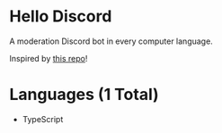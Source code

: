 # Hello Discord

A moderation Discord bot in every computer language.

Inspired by [this repo](https://github.com/leachim6/hello-world)!

# Languages (1 Total)

-   TypeScript
